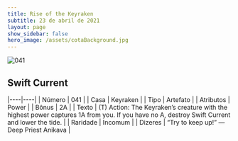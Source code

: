 ```yaml
---
title: Rise of the Keyraken
subtitle: 23 de abril de 2021
layout: page
show_sidebar: false
hero_image: /assets/cotaBackground.jpg
---
```


![041](https://cards-keyforge.s3.eu-north-1.amazonaws.com/media/en/rotk/041.png)

## Swift Current

|----|----|
| Número | 041 |
| Casa | Keyraken |
| Tipo | Artefato |
| Atributos | Power |
| Bônus | 2A |
| Texto | (T) Action: The Keyraken’s creature with  the highest power captures 1A from  you. If you have no A, destroy Swift  Current and lower the tide. |
| Raridade | Incomum |
| Dizeres | “Try to keep up!”  —Deep Priest Anikava |
